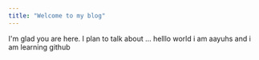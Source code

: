```yaml
---
title: "Welcome to my blog"
---
```


I'm glad you are here. I plan to talk about ...
helllo world i am aayuhs and i am learning github
